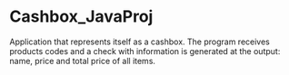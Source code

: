 # Cashbox_JavaProj
Application that represents itself as a cashbox. The program receives products codes and a check with information is generated at the output: name, price and total price of all items.
